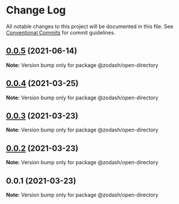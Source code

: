 # Change Log

All notable changes to this project will be documented in this file.
See [Conventional Commits](https://conventionalcommits.org) for commit guidelines.

## [0.0.5](https://github.com/zcorky/zodash/compare/@zodash/open-directory@0.0.4...@zodash/open-directory@0.0.5) (2021-06-14)

**Note:** Version bump only for package @zodash/open-directory





## [0.0.4](https://github.com/zcorky/zodash/compare/@zodash/open-directory@0.0.3...@zodash/open-directory@0.0.4) (2021-03-25)

**Note:** Version bump only for package @zodash/open-directory





## [0.0.3](https://github.com/zcorky/zodash/compare/@zodash/open-directory@0.0.2...@zodash/open-directory@0.0.3) (2021-03-23)

**Note:** Version bump only for package @zodash/open-directory





## [0.0.2](https://github.com/zcorky/zodash/compare/@zodash/open-directory@0.0.1...@zodash/open-directory@0.0.2) (2021-03-23)

**Note:** Version bump only for package @zodash/open-directory





## 0.0.1 (2021-03-23)

**Note:** Version bump only for package @zodash/open-directory
